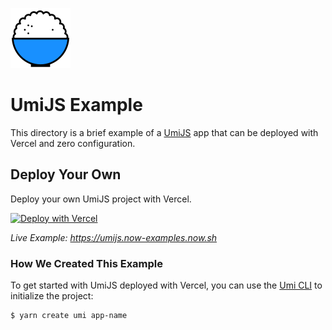 ![UmiJS Logo](https://github.com/vercel/vercel/blob/master/packages/frameworks/logos/umi.svg)

# UmiJS Example

This directory is a brief example of a [UmiJS](https://umijs.org/) app that can be deployed with Vercel and zero configuration.

## Deploy Your Own

Deploy your own UmiJS project with Vercel.

[![Deploy with Vercel](https://vercel.com/button)](https://vercel.com/new/clone?repository-url=https://github.com/vercel/vercel/tree/main/examples/umijs&template=umijs)

_Live Example: https://umijs.now-examples.now.sh_

### How We Created This Example

To get started with UmiJS deployed with Vercel, you can use the [Umi CLI](https://github.com/umijs/create-umi) to initialize the project:

```shell
$ yarn create umi app-name
```

